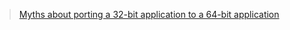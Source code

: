 >[Myths about porting a 32-bit application to a 64-bit application](https://sharmasundip.medium.com/myths-about-porting-a-32-bit-application-to-a-64-bit-application-c6c8cd92b7c9)



